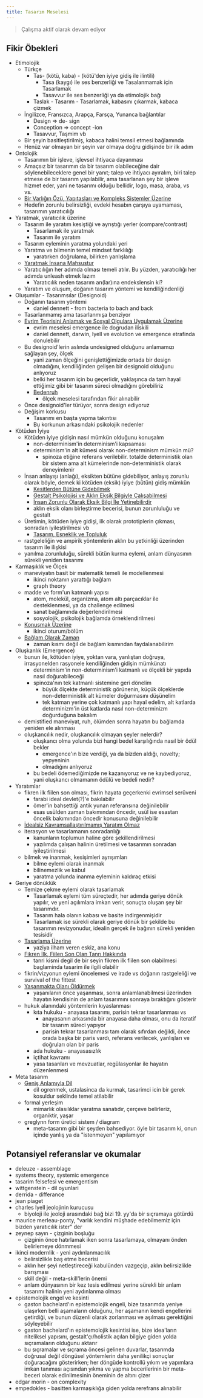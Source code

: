 ```yaml
---
title: Tasarım Meselesi
---
```


> Çalışma aktif olarak devam ediyor

## Fikir Öbekleri

- Etimolojik
  - Türkçe
    - Tas- (kötü, kaba) - (kötü'den iyiye gidiş ile ilintili)
      - Tasa (kaygı) ile ses benzerliği ve Tasalanmamak için Tasarlamak
      - Tasavvur ile ses benzerliği ya da etimolojik bağı
    - Taslak - Tasarım - Tasarlamak, kabasını çıkarmak, kabaca çizmek
  - İngilizce, Fransızca, Arapça, Farsça, Yunanca bağlantılar
    - Design => de- sign
    - Conception => concept -ion
    - Tasavvur, Taşmim vb
  - Bir şeyin basitleştirilmiş, kabaca halini temsil etmesi bağlamında
  - Henüz var olmayan bir şeyin var olmaya doğru gidişinde bir ilk adım
- Ontolojik
  - Tasarımın bir işleve, işlevsel ihtiyaca dayanması
  - Amaçsız bir tasarımın da bir tasarım olabileceğine dair söylenebileceklere
    genel bir yanıt; talep ve ihtiyacı ayıralım, biri talep etmese de bir
    tasarım yapılabilir, ama tasarlanan şey bir işleve hizmet eder, yani ne
    tasarımı olduğu bellidir, logo, masa, araba, vs vs.
  - [Bir Varlığın Özü, Yapıtaşları ve Kompleks Sistemler Üzerine](../eskizler/bir-varligin-ozu-yapitaslari-ve-kompleks-sistemler-uzerine.md)
  - Hedefin zorunlu belirsizliği, evdeki hesabın çarşıya uyamaması, tasarımın
    yaratıcılığı
- Yaratmak, yaratıcılık üzerine
  - Tasarım ile yaratım kesiştiği ve ayrıştığı yerler (compare/contrast)
    - Tasarlamak ile yaratmak
    - Tasarım ile yaratım
  - Tasarım eyleminin yaratma yolundaki yeri
  - Yaratma ve bilmenin temel mindset farklılığı
    - yaratırken doğrulama, bilirken yanlışlama
  - [Yaratmak İnsana Mahsustur](../eskizler/yaratmak-insana-mahsustur.md)
  - Yaratıcılığın her adımda olması temeli atılır. Bu yüzden, yaratıcılığı her
    adımda unleash etmek lazım
    - Yaratıcılık neden tasarım an(lar)ına endekslensin ki?
  - Yaratım ve oluşum, doğanın tasarım yöntemi ve kendiliğindenliği
- Oluşumlar - Tasarımsılar (Designoid)
  - Doğanın tasarım yöntemi
    - daniel dennett - from bacteria to bach and back
  - Tasarlanmamış ama tasarlanmışa benziyor
  - [Evrim Teorisini Anlamak ve Sosyal Olgulara Uygulamak Üzerine](../eskizler/evrim-teorisini-anlamak-ve-sosyal-olgulara-uygulamak-uzerine.md)
    - evrim meselesi emergence ile dogrudan iliskili
    - daniel dennett, darwin, lyell ve evolution ve emergence etrafinda
      donulebilir
  - Bu designoid'lerin aslında undesigned olduğunu anlamamızı sağlayan şey,
    ölçek
    - yani zaman ölçeğini genişlettiğimizde ortada bir design olmadığını,
      kendiliğinden gelişen bir designoid olduğunu anlıyoruz
    - belki her tasarım için bu geçerlidir, yaklaşınca da tam hayal ettiğimiz
      gibi bir tasarım süreci olmadığını görebiliriz
    - [Bedenruh](../eskizler/bedenruh.md)
      - ölçek meselesi tarafından fikir alınabilir
  - Önce designoid'ler türüyor, sonra design ediyoruz
  - Değişim korkusu
    - Tasarımı en başta yapma takıntısı
    - Bu korkunun arkasındaki psikolojik nedenler
- Kötüden İyiye
  - Kötüden iyiye gidişin nasıl mümkün olduğunu konuşalım
    - non-determinism'in determinism'i kapsaması
    - determinism'in alt kümesi olarak non-determinism mümkün mü?
      - spinoza etiğine referans verilebilir. totalde deterministik olan bir
        sistem ama alt kümelerinde non-deterministik olarak deneyimlenir
  - İnsan anlayışı (anlağı), eksikten bütüne gidebiliyor, anlayış zorunlu olarak
    böyle, demek ki kötüden (eksik) iyiye (bütün) gidiş mümkün
    - [Kesitlerden Bütüne Gidebilmek](../eskizler/kesitlerden-butune-gidebilmek.md)
    - [Gestalt Psikolojisi ve Aklın Eksik Bilgiyle Çalışabilmesi](../eskizler/gestalt-psikolojisi-ve-aklin-eksik-bilgiyle-calisabilmesi.md)
    - [İnsan Zorunlu Olarak Eksik Bilgi İle Yetinebilirdir](../eskizler/insan-zorunlu-olarak-eksik-bilgi-ile-yetinebilirdir.md)
    - aklın eksik olanı birleştirme becerisi, bunun zorunluluğu ve gestalt
  - Üretimin, kötüden iyiye gidişi, ilk olarak prototiplerin çıkması, sonradan
    iyileştirilmesi vb
    - [Tasarım, Esneklik ve Topluluk](../eskizler/tasarim-esneklik-ve-topluluk.md)
  - rastgeleliğin ve ampirik yöntemlerin aklın bu yetkinliği üzerinden tasarım
    ile ilişkisi
  - yanılma zorunluluğu, sürekli bütün kurma eylemi, anlam dünyasının sürekli
    yeniden tasarımı
- Karmaşıklık ve Ölçek
  - maneviyatın basit bir matematik temeli ile modellenmesi
    - ikinci noktanın yarattığı bağlam
    - graph theory
  - madde ve form'un katmanlı yapısı
    - atom, molekül, organizma, atom altı parçacıklar ile desteklenmesi, ya da
      challenge edilmesi
    - sanat bağlamında değerlendirilmesi
    - sosyolojik, psikolojik bağlamda örneklendirilmesi
  - [Konuşmak Üzerine](../eskizler/konusmak-uzerine.md)
    - ikinci oturum/bölüm
  - [Bağlam Olarak Zaman](../eskizler/baglam-olarak-zaman.md)
    - zaman kısmı değil de bağlam kısmından faydalanabilirim
- Oluşkanlık (Emergence)
  - bunun ile, kötüden iyiye, yoktan vara, yanlıştan doğruya, irrasyonelden
    rasyonele kendiliğinden gidişin mümkünatı
    - determinism'in non-determinism'i katmanlı ve ölçekli bir yapıda nasıl
      doğurabileceği
    - spinoza'nın tek katmanlı sistemine geri dönelim
      - büyük ölçekte deterministik görünenin, küçük ölçeklerde
        non-deterministik alt kümeler doğurmasını düşünelim
      - tek katman yerine çok katmanlı yapı hayal edelim, alt katlarda
        determinizm'in üst katlarda nasıl non-determinizm doğurduğuna bakalım
  - demistified maneviyat, ruh, ölümden sonra hayatın bu bağlamda yeniden ele
    alınması
  - oluşkancılık nedir, oluşkancılık olmayan şeyler nelerdir?
    - oluşkancı olma yolunda bizi hangi bedel karşılığında nasıl bir ödül bekler
      - emergence'ın bize verdiği, ya da bizden aldığı, novelty; yepyeninin
      - olmadığını anlıyoruz
    - bu bedeli ödemediğimizde ne kazanıyoruz ve ne kaybediyoruz, yani oluşkancı
      olmamanın ödülü ve bedeli nedir?
- Yaratımlar
  - fikren ilk fiilen son olması, fikrin hayata geçerkenki evrimsel serüveni
    - farabi ideal devlet(?)'e bakılabilir
    - ömer'in bahsettiği antik yunan referansına değinilebilir
    - esas usülden zaman bakımından öncedir, usül ise esastan öncelik bakımından
      öncedir konusuna değinilebilir
  - [İdealsiz Kavramsallaştırılmamış Yaratım Olmaz](../eskizler/idealsiz-kavramsallastirilmamis-yaratim-olmaz.md)
  - iterasyon ve tasarlamanın sonradanlığı
    - kanunların toplumun haline göre şekillendirilmesi
    - yazılımda çalışan halinin üretilmesi ve tasarımın sonradan
      iyileştirilmesi
  - bilmek ve inanmak, kesişimleri ayrışımları
    - bilme eylemi olarak inanmak
    - bilinemezlik ve kabul
    - yaratma yolunda inanma eyleminin kaldıraç etkisi
- Geriye dönüklük
  - Temize çekme eylemi olarak tasarlamak
    - Tasarlamak eylemi tüm süreçtedir, her adımda geriye dönük yapılır, ve yeni
      açılımlara imkan verir, sonuçta oluşan şey bir tasarımdır.
    - Tasarım hala olanın kabası ve basite indirgenmişidir
    - Tasarlamak ise sürekli olarak geriye dönük bir şekilde bu tasarımın
      revizyonudur, idealin gerçek ile bağının sürekli yeniden tesisidir
  - [Tasarlama Üzerine](../eskizler/tasarlama-uzerine.md)
    - yaziya ilham veren eskiz, ana konu
  - [Fikren İlk, Fiilen Son Olan Tanrı Hakkında](../eskizler/fikren-ilk-fiilen-son-olan-tanri-hakkinda.md)
    - tanri kismi degil de bir seyin fikren ilk fiilen son olabilmesi baglaminda
      tasarim ile ilgili olabilir
  - fikrin/vizyonun eylemi öncelemesi ve irade vs doğanın rastgeleliği ve
    survival of the fittest
  - [Yaşanmakta Olanı Öldürmek](../eskizler/yasanmakta-olani-oldurmek.md)
    - yaşanılanın önce yaşanması, sonra anlamlanabilmesi üzerinden hayatın
      kendisinin de anlam tasarımını sonraya bıraktığını gösterir
  - hukuk alanındaki yöntemlerin kıyaslanması
    - kıta hukuku - anayasa tasarımı, parisin tekrar tasarlanması vs
      - anayasanın arkasında bir anayasa daha olması, onu da iteratif bir tasarım
        süreci yapıyor
      - parisin tekrar tasarlanması tam olarak sıfırdan değildi, önce orada başka
        bir paris vardı, referans verilecek, yanlışları ve doğruları olan bir
        paris
    - ada hukuku - anayasasızlık
    - içtihat kavramı
    - yasa tasarıları ve mevzuatlar, regülasyonlar ile hayatın düzenlenmesi
- Meta tasarım
  - [Geniş Anlamıyla Dil](../eskizler/genis-anlamiyla-dil.md)
    - dil ogrenmek, ustalasinca da kurmak, tasarimci icin bir gerek kosuldur
      seklinde temel atilabilir
  - formal yerleşim
    - mimarlık olasılıklar yaratma sanatıdır, çerçeve belirleriz, organiktir,
      yaşar
  - greglynn form üretici sistem / diagram
    - meta-tasarım gibi bir şeyden bahsediyor. öyle bir tasarım ki, onun içinde
      yanlış ya da "istenmeyen" yapılamıyor

## Potansiyel referanslar ve okumalar

- deleuze - assemblage
- systems theory, systemic emergence
- tasarim felsefesi ve emergentism
- wittgenstein - dil oyunlari
- derrida - differance
- jean piaget
- charles lyell jeolojinin kurucusu
  - biyoloji ile jeoloji arasındaki bağ bizi 19. yy'da bir sıçramaya götürdü
- maurice merleau-ponty, "varlık kendini müşhade edebilmemiz için bizden
  yaratıcılık ister" der
- zeynep sayın - çizginin boşluğu
  - çizginin önce hatırlamak iken sonra tasarlamaya, olmayanı önden
    belirlemeye dönmmesi
- ikinci modernlik - yeni aydınlanmacılık
  - belirsizlikle baş etme becerisi
  - aklın her şeyi netleştireceği kabulünden vazgeçip, aklın belirsizlikle
    barışması
  - skill değil - meta-skill'lerin önemi
  - anlam dünyasının bir kez tesis edilmesi yerine sürekli bir anlam tasarımı
    halinin yeni aydınlanma olması
- epistemolojik engel ve kesinti
  - gaston bachelard'ın epistemolojik engeli, bize tasarımda yeniye ulaşırken
    belli aşamaların olduğunu, her aşamanın kendi engellerini getirdiği, ve
    bunun düzenli olarak zorlanması ve aşılması gerektiğini söyleyebilir
  - gaston bachelard'ın epistemolojik kesintisi ise, bize idea'ların niteliksel
    yapısını, gestalt'çı/holistik açılan bilgiye giden yolda sıçramaların
    olduğunu aktarır
  - bu sıçramalar ve sıçrama öncesi gelinen duvarlar, tasarımda doğrusal değil
    döngüsel yöntemlerin daha yenilikçi sonuçlar doğuracağını gösterirken; her
    döngüde kontrollü yıkım ve yapımlara imkan tanıması açısından  yıkma ve
    yapma becerilerinin bir meta-beceri olarak edinilmesinin öneminin de altını
    çizer
- edgar morin - on complexity
- empedokles - basitten karmaşıklığa giden yolda rerefrans alınabilir
